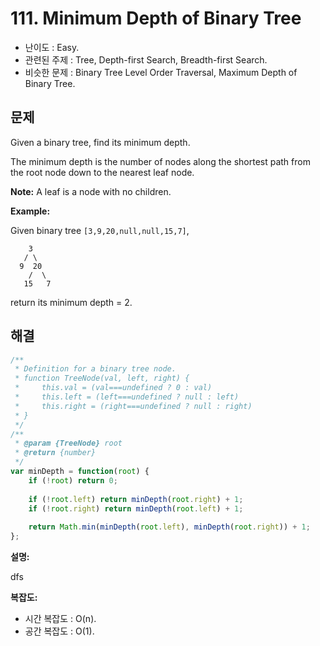 # 111. Minimum Depth of Binary Tree

- 난이도 : Easy.
- 관련된 주제 : Tree, Depth-first Search, Breadth-first Search.
- 비슷한 문제 : Binary Tree Level Order Traversal, Maximum Depth of Binary Tree.

## 문제

Given a binary tree, find its minimum depth.

The minimum depth is the number of nodes along the shortest path from the root node down to the nearest leaf node.

**Note:** A leaf is a node with no children.

**Example:**

Given binary tree `[3,9,20,null,null,15,7]`,

```
    3
   / \
  9  20
    /  \
   15   7
```

return its minimum depth = 2.

## 해결

```javascript
/**
 * Definition for a binary tree node.
 * function TreeNode(val, left, right) {
 *     this.val = (val===undefined ? 0 : val)
 *     this.left = (left===undefined ? null : left)
 *     this.right = (right===undefined ? null : right)
 * }
 */
/**
 * @param {TreeNode} root
 * @return {number}
 */
var minDepth = function(root) {
    if (!root) return 0;
    
    if (!root.left) return minDepth(root.right) + 1;
    if (!root.right) return minDepth(root.left) + 1;
    
    return Math.min(minDepth(root.left), minDepth(root.right)) + 1;
};
```

**설명:**

dfs

**복잡도:**

- 시간 복잡도 : O(n).
- 공간 복잡도 : O(1).

